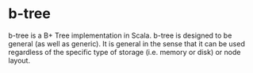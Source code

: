 b-tree
======

b-tree is a B+ Tree implementation in Scala. b-tree is designed to be general (as well as generic). It is general in the sense that it can be used regardless of the specific type of storage (i.e. memory or disk) or node layout.